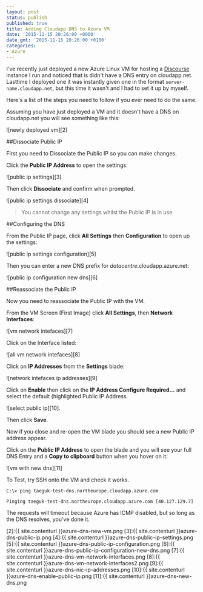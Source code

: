 ```yaml
---
layout: post
status: publish
published: true
title: Adding Cloudapp DNS to Azure VM
date: '2015-11-15 20:26:00 +0000'
date_gmt: '2015-11-15 20:26:00 +0100'
categories:
- Azure
---
```


I've recently just deployed a new Azure Linux VM for hosting a [Discourse][1] instance I run and noticed that is didn't have a DNS entry on cloudapp.net. Lasttime I deployed one it was instantly given one in the format `server-name.cloudapp.net`, but this time it wasn't and I had to set it up by myself.	

Here's a list of the steps you need to follow if you ever need to do the same.

Assuming you have just deployed a VM and it doesn't have a DNS on cloudapp.net you will see something like this:

![newly deployed vm][2]

##Dissociate Public IP

First you need to Dissociate the Public IP so you can make changes.

Click the **Public IP Address** to open the settings:

![public ip settings][3]

Then click **Dissociate** and confirm when prompted.

![public ip settings dissociate][4]

> You cannot change any settings whilst the Public IP is in use.

##Configuring the DNS

From the Public IP page, click **All Settings** then **Configuration** to open up the settings:

![public ip settings configuration][5]

Then you can enter a new DNS prefix for *datacentre*.cloudapp.azure.net:

![public ip configuration new dns][6]

##Reassociate the Public IP

Now you need to reassociate the Public IP with the VM.

From the VM Screen (First Image) click **All Settings**, then **Network Interfaces**:

![vm network intefaces][7]

Click on the Interface listed:

![all vm network intefaces][8]

Click on **IP Addresses** from the **Settings** blade:

![network intefaces ip addresses][9]

Click on **Enable** then click on the **IP Address Configure Required...** and select the default (highlighted
Public IP Address.

![select public ip][10].

Then click **Save**.

Now if you close and re-open the VM blade you should see a new Public IP address appear. 

Click on the **Public IP Address** to open the blade and you will see your full DNS Entry
and a **Copy to clipboard** button when you hover on it:

![vm with new dns][11]

To Test, try SSH onto the VM and check it works.

    C:\> ping taeguk-test-dns.northeurope.cloudapp.azure.com

    Pinging taeguk-test-dns.northeurope.cloudapp.azure.com [40.127.129.7]

The requests will timeout because Azure has ICMP disabled, but so long as the DNS resolves, you've done it.

 [1]:https://discourse.org
 [2]:{{ site.contenturl }}azure-dns-new-vm.png
 [3]:{{ site.contenturl }}azure-dns-public-ip.png
 [4]:{{ site.contenturl }}azure-dns-public-ip-settings.png
 [5]:{{ site.contenturl }}azure-dns-public-ip-configuration.png
 [6]:{{ site.contenturl }}azure-dns-public-ip-configuration-new-dns.png
 [7]:{{ site.contenturl }}azure-dns-vm-network-interfaces.png
 [8]:{{ site.contenturl }}azure-dns-vm-network-interfaces2.png
 [9]:{{ site.contenturl }}azure-dns-nic-ip-addresses.png
 [10]:{{ site.contenturl }}azure-dns-enable-public-ip.png
 [11]:{{ site.contenturl }}azure-dns-new-dns.png